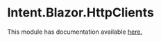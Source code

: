 # Intent.Blazor.HttpClients

This module has documentation available [here.](https://docs.intentarchitect.com/articles/modules-dotnet/intent-blazor-httpclients/intent-blazor-httpclients.html)
